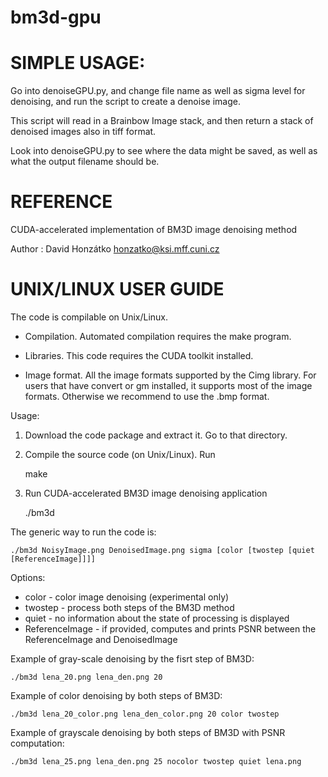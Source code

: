 bm3d-gpu
========

# SIMPLE USAGE:

Go into denoiseGPU.py, and change file name as well as sigma level for denoising, and run the script to create a denoise image.

This script will read in a Brainbow Image stack, and then return a stack of denoised images also in tiff format.

Look into denoiseGPU.py to see where the data might be saved, as well as what the output filename should be.


# REFERENCE

CUDA-accelerated implementation of BM3D image denoising method

Author    : David Honzátko <honzatko@ksi.mff.cuni.cz>

# UNIX/LINUX USER GUIDE

The code is compilable on Unix/Linux. 

- Compilation. 
Automated compilation requires the make program.

- Libraries. 
This code requires the CUDA toolkit installed.

- Image format. 
All the image formats supported by the Cimg library.
For users that have convert or gm installed, it supports most of the image formats. Otherwise we recommend to use the .bmp format.


Usage:

1. Download the code package and extract it. Go to that directory. 

2. Compile the source code (on Unix/Linux).
Run 

    make

3. Run CUDA-accelerated BM3D image denoising application

    ./bm3d

The generic way to run the code is:

    ./bm3d NoisyImage.png DenoisedImage.png sigma [color [twostep [quiet [ReferenceImage]]]]

Options:
- color - color image denoising (experimental only)
- twostep - process both steps of the BM3D method
- quiet - no information about the state of processing is displayed
- ReferenceImage - if provided, computes and prints PSNR between the ReferenceImage and DenoisedImage

Example of gray-scale denoising by the fisrt step of BM3D:

    ./bm3d lena_20.png lena_den.png 20
Example of color denoising by both steps of BM3D:

    ./bm3d lena_20_color.png lena_den_color.png 20 color twostep

Example of grayscale denoising by both steps of BM3D with PSNR computation:

    ./bm3d lena_25.png lena_den.png 25 nocolor twostep quiet lena.png
